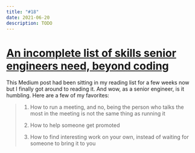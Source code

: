 ```yaml
---
title: "#18"
date: 2021-06-20
description: TODO
---
```

# [An incomplete list of skills senior engineers need, beyond coding](https://skamille.medium.com/an-incomplete-list-of-skills-senior-engineers-need-beyond-coding-8ed4a521b29f)

This Medium post had been sitting in my reading list for a few weeks now but I finally got around to reading it. And wow, as a senior engineer, is it humbling. Here are a few of my favorites:

> 1. How to run a meeting, and no, being the person who talks the most in the meeting is not the same thing as running it
> 
> 19. How to help someone get promoted
>
> 21. How to find interesting work on your own, instead of waiting for someone to bring it to you

